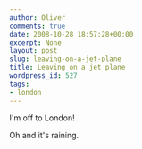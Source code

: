```yaml
---
author: Oliver
comments: true
date: 2008-10-28 18:57:28+00:00
excerpt: None
layout: post
slug: leaving-on-a-jet-plane
title: Leaving on a jet plane
wordpress_id: 527
tags:
- london
---
```


I'm off to London!

Oh and it's raining.